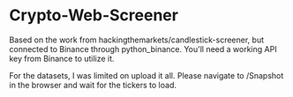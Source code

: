 # Crypto-Web-Screener
Based on the work from hackingthemarkets/candlestick-screener, but connected to Binance through python_binance. You'll need a working API key from Binance to utilize it.

For the datasets, I was limited on upload it all. Please navigate to /Snapshot in the browser and wait for the tickers to load. 
